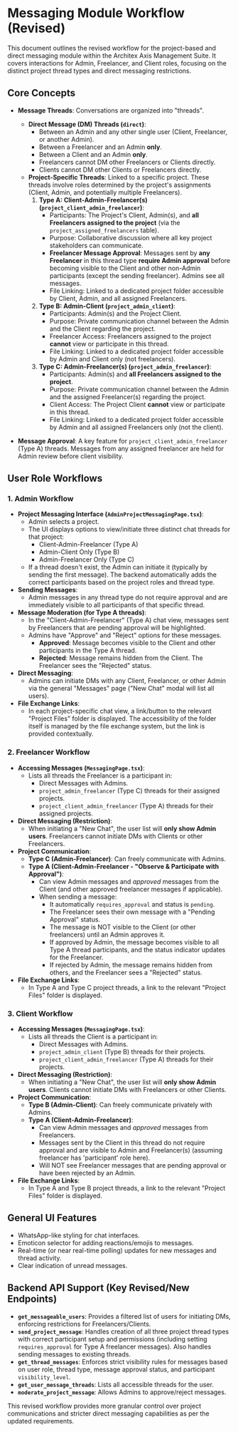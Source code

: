 # Messaging Module Workflow (Revised)

This document outlines the revised workflow for the project-based and direct messaging module within the Architex Axis Management Suite. It covers interactions for Admin, Freelancer, and Client roles, focusing on the distinct project thread types and direct messaging restrictions.

## Core Concepts

*   **Message Threads**: Conversations are organized into "threads".
    *   **Direct Message (DM) Threads (`direct`)**:
        *   Between an Admin and any other single user (Client, Freelancer, or another Admin).
        *   Between a Freelancer and an Admin **only**.
        *   Between a Client and an Admin **only**.
        *   Freelancers cannot DM other Freelancers or Clients directly.
        *   Clients cannot DM other Clients or Freelancers directly.
    *   **Project-Specific Threads**: Linked to a specific project. These threads involve roles determined by the project's assignments (Client, Admin, and potentially multiple Freelancers).
        1.  **Type A: Client-Admin-Freelancer(s) (`project_client_admin_freelancer`)**:
            *   Participants: The Project's Client, Admin(s), and **all Freelancers assigned to the project** (via the `project_assigned_freelancers` table).
            *   Purpose: Collaborative discussion where all key project stakeholders can communicate.
            *   **Freelancer Message Approval**: Messages sent by **any Freelancer** in this thread type **require Admin approval** before becoming visible to the Client and other non-Admin participants (except the sending freelancer). Admins see all messages.
            *   File Linking: Linked to a dedicated project folder accessible by Client, Admin, and all assigned Freelancers.
        2.  **Type B: Admin-Client (`project_admin_client`)**:
            *   Participants: Admin(s) and the Project Client.
            *   Purpose: Private communication channel between the Admin and the Client regarding the project.
            *   Freelancer Access: Freelancers assigned to the project **cannot** view or participate in this thread.
            *   File Linking: Linked to a dedicated project folder accessible by Admin and Client only (not freelancers).
        3.  **Type C: Admin-Freelancer(s) (`project_admin_freelancer`)**:
            *   Participants: Admin(s) and **all Freelancers assigned to the project**.
            *   Purpose: Private communication channel between the Admin and the assigned Freelancer(s) regarding the project.
            *   Client Access: The Project Client **cannot** view or participate in this thread.
            *   File Linking: Linked to a dedicated project folder accessible by Admin and all assigned Freelancers only (not the client).

*   **Message Approval**: A key feature for `project_client_admin_freelancer` (Type A) threads. Messages from any assigned freelancer are held for Admin review before client visibility.

## User Role Workflows

### 1. Admin Workflow

*   **Project Messaging Interface (`AdminProjectMessagingPage.tsx`)**:
    *   Admin selects a project.
    *   The UI displays options to view/initiate three distinct chat threads for that project:
        *   Client-Admin-Freelancer (Type A)
        *   Admin-Client Only (Type B)
        *   Admin-Freelancer Only (Type C)
    *   If a thread doesn't exist, the Admin can initiate it (typically by sending the first message). The backend automatically adds the correct participants based on the project roles and thread type.
*   **Sending Messages**:
    *   Admin messages in any thread type do not require approval and are immediately visible to all participants of that specific thread.
*   **Message Moderation (for Type A threads)**:
    *   In the "Client-Admin-Freelancer" (Type A) chat view, messages sent by Freelancers that are pending approval will be highlighted.
    *   Admins have "Approve" and "Reject" options for these messages.
        *   **Approved**: Message becomes visible to the Client and other participants in the Type A thread.
        *   **Rejected**: Message remains hidden from the Client. The Freelancer sees the "Rejected" status.
*   **Direct Messaging**:
    *   Admins can initiate DMs with any Client, Freelancer, or other Admin via the general "Messages" page ("New Chat" modal will list all users).
*   **File Exchange Links**:
    *   In each project-specific chat view, a link/button to the relevant "Project Files" folder is displayed. The accessibility of the folder itself is managed by the file exchange system, but the link is provided contextually.

### 2. Freelancer Workflow

*   **Accessing Messages (`MessagingPage.tsx`)**:
    *   Lists all threads the Freelancer is a participant in:
        *   Direct Messages with Admins.
        *   `project_admin_freelancer` (Type C) threads for their assigned projects.
        *   `project_client_admin_freelancer` (Type A) threads for their assigned projects.
*   **Direct Messaging (Restriction)**:
    *   When initiating a "New Chat", the user list will **only show Admin users**. Freelancers cannot initiate DMs with Clients or other Freelancers.
*   **Project Communication**:
    *   **Type C (Admin-Freelancer)**: Can freely communicate with Admins.
    *   **Type A (Client-Admin-Freelancer - "Observe & Participate with Approval")**:
        *   Can view Admin messages and *approved* messages from the Client (and other approved freelancer messages if applicable).
        *   When sending a message:
            *   It automatically `requires_approval` and status is `pending`.
            *   The Freelancer sees their own message with a "Pending Approval" status.
            *   The message is NOT visible to the Client (or other freelancers) until an Admin approves it.
            *   If approved by Admin, the message becomes visible to all Type A thread participants, and the status indicator updates for the Freelancer.
            *   If rejected by Admin, the message remains hidden from others, and the Freelancer sees a "Rejected" status.
*   **File Exchange Links**:
    *   In Type A and Type C project threads, a link to the relevant "Project Files" folder is displayed.

### 3. Client Workflow

*   **Accessing Messages (`MessagingPage.tsx`)**:
    *   Lists all threads the Client is a participant in:
        *   Direct Messages with Admins.
        *   `project_admin_client` (Type B) threads for their projects.
        *   `project_client_admin_freelancer` (Type A) threads for their projects.
*   **Direct Messaging (Restriction)**:
    *   When initiating a "New Chat", the user list will **only show Admin users**. Clients cannot initiate DMs with Freelancers or other Clients.
*   **Project Communication**:
    *   **Type B (Admin-Client)**: Can freely communicate privately with Admins.
    *   **Type A (Client-Admin-Freelancer)**:
        *   Can view Admin messages and *approved* messages from Freelancers.
        *   Messages sent by the Client in this thread do not require approval and are visible to Admin and Freelancer(s) (assuming freelancer has 'participant' role here).
        *   Will NOT see Freelancer messages that are pending approval or have been rejected by an Admin.
*   **File Exchange Links**:
    *   In Type A and Type B project threads, a link to the relevant "Project Files" folder is displayed.

## General UI Features

*   WhatsApp-like styling for chat interfaces.
*   Emoticon selector for adding reactions/emojis to messages.
*   Real-time (or near real-time polling) updates for new messages and thread activity.
*   Clear indication of unread messages.

## Backend API Support (Key Revised/New Endpoints)

*   **`get_messageable_users`**: Provides a filtered list of users for initiating DMs, enforcing restrictions for Freelancers/Clients.
*   **`send_project_message`**: Handles creation of all three project thread types with correct participant setup and permissions (including setting `requires_approval` for Type A freelancer messages). Also handles sending messages to existing threads.
*   **`get_thread_messages`**: Enforces strict visibility rules for messages based on user role, thread type, message approval status, and participant `visibility_level`.
*   **`get_user_message_threads`**: Lists all accessible threads for the user.
*   **`moderate_project_message`**: Allows Admins to approve/reject messages.

This revised workflow provides more granular control over project communications and stricter direct messaging capabilities as per the updated requirements.
